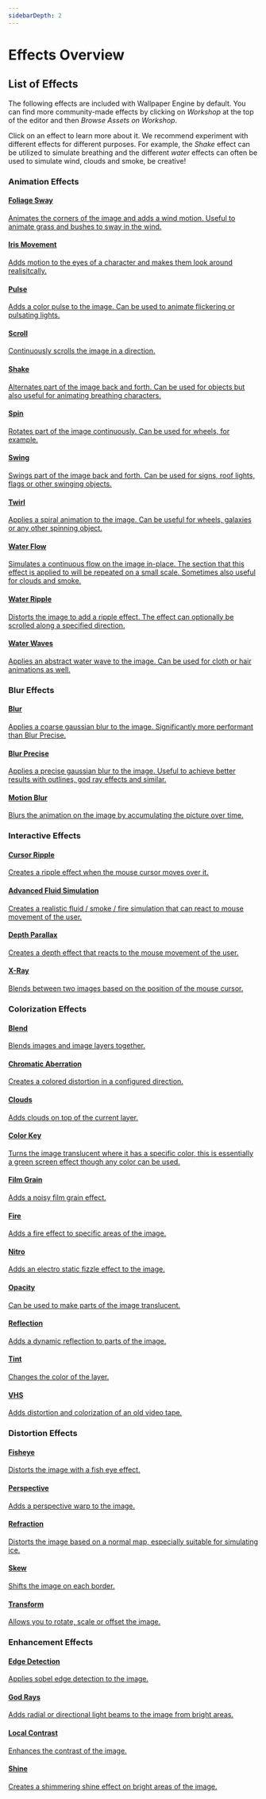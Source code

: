 ```yaml
---
sidebarDepth: 2
---
```


# Effects Overview

## List of Effects

The following effects are included with Wallpaper Engine by default. You can find more community-made effects by clicking on *Workshop* at the top of the editor and then *Browse Assets on Workshop*.

Click on an effect to learn more about it. We recommend experiment with different effects for different purposes. For example, the *Shake* effect can be utilized to simulate breathing and the different *water* effects can often be used to simulate wind, clouds and smoke, be creative!

### Animation Effects

<div class="effect-list">
	<div class="effect-box">
		<a href="/en/scene/effects/effect/sway.html">
			<div class="effect-box-image" style="background-image: url('/img/effects/Sway.gif')"></div>
			<div>
				<h4>Foliage Sway</h4>
				<p>Animates the corners of the image and adds a wind motion. Useful to animate grass and bushes to sway in the wind.</p>
			</div>
		</a>
	</div>
	<div class="effect-box">
		<a href="/en/scene/effects/effect/iris.html">
			<div class="effect-box-image" style="background-image: url('/img/effects/Iris.gif')"></div>
			<div>
				<h4>Iris Movement</h4>
				<p>Adds motion to the eyes of a character and makes them look around realisitcally.</p>
			</div>
		</a>
	</div>
	<div class="effect-box">
		<a href="/en/scene/effects/effect/pulse.html">
			<div class="effect-box-image" style="background-image: url('/img/effects/Pulse.gif')"></div>
			<div>
				<h4>Pulse</h4>
				<p>Adds a color pulse to the image. Can be used to animate flickering or pulsating lights.</p>
			</div>
		</a>
	</div>
	<div class="effect-box">
		<a href="/en/scene/effects/effect/scroll.html">
			<div class="effect-box-image" style="background-image: url('/img/effects/Scroll.gif')"></div>
			<div>
				<h4>Scroll</h4>
				<p>Continuously scrolls the image in a direction.</p>
			</div>
		</a>
	</div>
	<div class="effect-box">
		<a href="/en/scene/effects/effect/shake.html">
			<div class="effect-box-image" style="background-image: url('/img/effects/Shake.gif')"></div>
			<div>
				<h4>Shake</h4>
				<p>Alternates part of the image back and forth. Can be used for objects but also useful for animating breathing characters.</p>
			</div>
		</a>
	</div>
	<div class="effect-box">
		<a href="/en/scene/effects/effect/spin.html">
			<div class="effect-box-image" style="background-image: url('/img/effects/Spin.gif')"></div>
			<div>
				<h4>Spin</h4>
				<p>Rotates part of the image continuously. Can be used for wheels, for example.</p>
			</div>
		</a>
	</div>
	<div class="effect-box">
		<a href="/en/scene/effects/effect/swing.html">
			<div class="effect-box-image" style="background-image: url('/img/effects/Swing.gif')"></div>
			<div>
				<h4>Swing</h4>
				<p>Swings part of the image back and forth. Can be used for signs, roof lights, flags or other swinging objects.</p>
			</div>
		</a>
	</div>
	<div class="effect-box">
		<a href="/en/scene/effects/effect/twirl.html">
			<div class="effect-box-image" style="background-image: url('/img/effects/Twirl.gif')"></div>
			<div>
				<h4>Twirl</h4>
				<p>Applies a spiral animation to the image. Can be useful for wheels, galaxies or any other spinning object.</p>
			</div>
		</a>
	</div>
	<div class="effect-box">
		<a href="/en/scene/effects/effect/waterflow.html">
			<div class="effect-box-image" style="background-image: url('/img/effects/Water_flow.gif')"></div>
			<div>
				<h4>Water Flow</h4>
				<p>Simulates a continuous flow on the image in-place. The section that this effect is applied to will be repeated on a small scale. Sometimes also useful for clouds and smoke.</p>
			</div>
		</a>
	</div>
	<div class="effect-box">
		<a href="/en/scene/effects/effect/waterripple.html">
			<div class="effect-box-image" style="background-image: url('/img/effects/Water_Ripples_Complete.gif')"></div>
			<div>
				<h4>Water Ripple</h4>
				<p>Distorts the image to add a ripple effect. The effect can optionally be scrolled along a specified direction. </p>
			</div>
		</a>
	</div>
	<div class="effect-box">
		<a href="/en/scene/effects/effect/waterwaves.html">
			<div class="effect-box-image" style="background-image: url('/img/effects/Water_Waves_Complete.gif')"></div>
			<div>
				<h4>Water Waves</h4>
				<p>Applies an abstract water wave to the image. Can be used for cloth or hair animations as well. </p>
			</div>
		</a>
	</div>
	<div class="effect-box fake"></div>
</div>

### Blur Effects

<div class="effect-list">
	<div class="effect-box">
		<a href="/en/scene/effects/effect/blur.html">
			<div class="effect-box-image" style="background-image: url('/img/effects/Blur.png')"></div>
			<div>
				<h4>Blur</h4>
				<p>Applies a coarse gaussian blur to the image. Significantly more performant than Blur Precise.</p>
			</div>
		</a>
	</div>
	<div class="effect-box">
		<a href="/en/scene/effects/effect/blurprecise.html">
			<div class="effect-box-image" style="background-image: url('/img/effects/Blur_precise.gif')"></div>
			<div>
				<h4>Blur Precise</h4>
				<p>Applies a precise gaussian blur to the image. Useful to achieve better results with outlines, god ray effects and similar.</p>
			</div>
		</a>
	</div>
	<div class="effect-box">
		<a href="/en/scene/effects/effect/motionblur.html">
			<div class="effect-box-image" style="background-image: url('/img/effects/Motion_blur.gif')"></div>
			<div>
				<h4>Motion Blur</h4>
				<p>Blurs the animation on the image by accumulating the picture over time. </p>
			</div>
		</a>
	</div>
</div>

### Interactive Effects


<div class="effect-list">
	<div class="effect-box">
		<a href="/en/scene/effects/effect/cursorripple.html">
			<div class="effect-box-image" style="background-image: url('/img/effects/Cursor_Ripple.gif')"></div>
			<div>
				<h4>Cursor Ripple</h4>
				<p>Creates a ripple effect when the mouse cursor moves over it.</p>
			</div>
		</a>
	</div>
		<div class="effect-box">
		<a href="/en/scene/effects/effect/advancedfluidsimulation.html">
			<div class="effect-box-image" style="background-image: url('/img/effects/Advanced_Fluid_Simulation.gif')"></div>
			<div>
				<h4>Advanced Fluid Simulation</h4>
				<p>Creates a realistic fluid / smoke / fire simulation that can react to mouse movement of the user.</p>
			</div>
		</a>
	</div>
	<div class="effect-box">
		<a href="/en/scene/effects/effect/depthparallax.html">
			<div class="effect-box-image" style="background-image: url('/img/effects/Depth_Parallax.gif')"></div>
			<div>
				<h4>Depth Parallax</h4>
				<p>Creates a depth effect that reacts to the mouse movement of the user.</p>
			</div>
		</a>
	</div>
	<div class="effect-box">
		<a href="/en/scene/effects/effect/xray.html">
			<div class="effect-box-image" style="background-image: url('/img/effects/Xray.gif')"></div>
			<div>
				<h4>X-Ray</h4>
				<p>Blends between two images based on the position of the mouse cursor.</p>
			</div>
		</a>
	</div>
	<div class="effect-box fake"></div>
</div>

### Colorization Effects

<div class="effect-list">
	<div class="effect-box">
		<a href="/en/scene/effects/effect/blend.html">
			<div class="effect-box-image" style="background-image: url('/img/effects/Blend.gif')"></div>
			<div>
				<h4>Blend</h4>
				<p>Blends images and image layers together.</p>
			</div>
		</a>
	</div>
		<div class="effect-box">
		<a href="/en/scene/effects/effect/chromaticaberration.html">
			<div class="effect-box-image" style="background-image: url('/img/effects/Chromatic_Aberration.gif')"></div>
			<div>
				<h4>Chromatic Aberration</h4>
				<p>Creates a colored distortion in a configured direction.</p>
			</div>
		</a>
	</div>
	<div class="effect-box">
		<a href="/en/scene/effects/effect/clouds.html">
			<div class="effect-box-image" style="background-image: url('/img/effects/Clouds.gif')"></div>
			<div>
				<h4>Clouds</h4>
				<p>Adds clouds on top of the current layer.</p>
			</div>
		</a>
	</div>
	<div class="effect-box">
		<a href="/en/scene/effects/effect/colorkey.html">
			<div class="effect-box-image" style="background-image: url('/img/effects/Color_key.gif')"></div>
			<div>
				<h4>Color Key</h4>
				<p>Turns the image translucent where it has a specific color, this is essentially a green screen effect though any color can be used.</p>
			</div>
		</a>
	</div>
	<div class="effect-box">
		<a href="/en/scene/effects/effect/filmgrain.html">
			<div class="effect-box-image" style="background-image: url('/img/effects/Film_grain.gif')"></div>
			<div>
				<h4>Film Grain</h4>
				<p>Adds a noisy film grain effect.</p>
			</div>
		</a>
	</div>
	<div class="effect-box">
		<a href="/en/scene/effects/effect/fire.html">
			<div class="effect-box-image" style="background-image: url('/img/effects/Fire.gif')"></div>
			<div>
				<h4>Fire</h4>
				<p>Adds a fire effect to specific areas of the image.</p>
			</div>
		</a>
	</div>
	<div class="effect-box">
		<a href="/en/scene/effects/effect/nitro.html">
			<div class="effect-box-image" style="background-image: url('/img/effects/Nitro.gif')"></div>
			<div>
				<h4>Nitro</h4>
				<p>Adds an electro static fizzle effect to the image.</p>
			</div>
		</a>
	</div>
	<div class="effect-box">
		<a href="/en/scene/effects/effect/opacity.html">
			<div class="effect-box-image" style="background-image: url('/img/effects/Opacity.gif')"></div>
			<div>
				<h4>Opacity</h4>
				<p>Can be used to make parts of the image translucent.</p>
			</div>
		</a>
	</div>
	<div class="effect-box">
		<a href="/en/scene/effects/effect/reflection.html">
			<div class="effect-box-image" style="background-image: url('/img/effects/Reflection.gif')"></div>
			<div>
				<h4>Reflection</h4>
				<p>Adds a dynamic reflection to parts of the image.</p>
			</div>
		</a>
	</div>
	<div class="effect-box">
		<a href="/en/scene/effects/effect/tint.html">
			<div class="effect-box-image" style="background-image: url('/img/effects/Tint.png')"></div>
			<div>
				<h4>Tint</h4>
				<p>Changes the color of the layer.</p>
			</div>
		</a>
	</div>
	<div class="effect-box">
		<a href="/en/scene/effects/effect/vhs.html">
			<div class="effect-box-image" style="background-image: url('/img/effects/VHS.gif')"></div>
			<div>
				<h4>VHS</h4>
				<p>Adds distortion and colorization of an old video tape.</p>
			</div>
		</a>
	</div>
	<div class="effect-box fake"></div>
</div>

### Distortion Effects

<div class="effect-list">
	<div class="effect-box">
		<a href="/en/scene/effects/effect/fisheye.html">
			<div class="effect-box-image" style="background-image: url('/img/effects/Fisheye.png')"></div>
			<div>
				<h4>Fisheye</h4>
				<p>Distorts the image with a fish eye effect.</p>
			</div>
		</a>
	</div>
	<div class="effect-box">
		<a href="/en/scene/effects/effect/perspective.html">
			<div class="effect-box-image" style="background-image: url('/img/effects/Perspective.gif')"></div>
			<div>
				<h4>Perspective</h4>
				<p>Adds a perspective warp to the image.</p>
			</div>
		</a>
	</div>
	<div class="effect-box">
		<a href="/en/scene/effects/effect/refraction.html">
			<div class="effect-box-image" style="background-image: url('/img/effects/Refract.gif')"></div>
			<div>
				<h4>Refraction</h4>
				<p>Distorts the image based on a normal map, especially suitable for simulating ice.</p>
			</div>
		</a>
	</div>
	<div class="effect-box">
		<a href="/en/scene/effects/effect/skew.html">
			<div class="effect-box-image" style="background-image: url('/img/effects/Skew.gif')"></div>
			<div>
				<h4>Skew</h4>
				<p>Shifts the image on each border.</p>
			</div>
		</a>
	</div>
	<div class="effect-box">
		<a href="/en/scene/effects/effect/transform.html">
			<div class="effect-box-image" style="background-image: url('/img/effects/Transform.gif')"></div>
			<div>
				<h4>Transform</h4>
				<p>Allows you to rotate, scale or offset the image.</p>
			</div>
		</a>
	</div>
	<div class="effect-box fake"></div>
</div>

### Enhancement Effects

<div class="effect-list">
	<div class="effect-box">
		<a href="/en/scene/effects/effect/edgedetection.html">
			<div class="effect-box-image" style="background-image: url('/img/effects/Edge_detection.png')"></div>
			<div>
				<h4>Edge Detection</h4>
				<p>Applies sobel edge detection to the image.</p>
			</div>
		</a>
	</div>
	<div class="effect-box">
		<a href="/en/scene/effects/effect/godrays.html">
			<div class="effect-box-image" style="background-image: url('/img/effects/Godrays.gif')"></div>
			<div>
				<h4>God Rays</h4>
				<p>Adds radial or directional light beams to the image from bright areas.</p>
			</div>
		</a>
	</div>
	<div class="effect-box">
		<a href="/en/scene/effects/effect/localcontrast.html">
			<div class="effect-box-image" style="background-image: url('/img/effects/Local_contrast.gif')"></div>
			<div>
				<h4>Local Contrast</h4>
				<p>Enhances the contrast of the image.</p>
			</div>
		</a>
	</div>
	<div class="effect-box">
		<a href="/en/scene/effects/effect/shine.html">
			<div class="effect-box-image" style="background-image: url('/img/effects/Shine.gif')"></div>
			<div>
				<h4>Shine</h4>
				<p>Creates a shimmering shine effect on bright areas of the image.</p>
			</div>
		</a>
	</div>
</div>